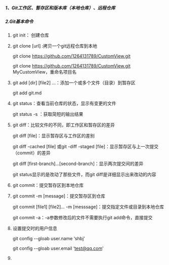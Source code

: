 ##### 1、Git工作区、暂存区和版本库（本地仓库）、远程仓库

##### 2.Git基本命令

1. git init： 创建仓库

2. git clone [url] :拷贝一个git远程仓库到本地

   git clone https://github.com/1264131789/CustomView.git

   git clone https://github.com/1264131789/CustomView.git MyCustomView，重命名项目名

3. git add [dir] [file2] ...：添加一个或多个文件（目录）到暂存区

   git add git.md

4. git status：查看当前仓库的状态，显示有变更的文件

   git status -s ：获取简短的输出结果

5. git diff：比较文件的不同，即工作区和暂存区的差异

   git diff [file]：显示暂存区与工作区的差别

   git diff -cached [file] 或git -diff -staged [file]：显示暂存区与上一次提交（commit）的差异

   git diff [first-branch]...[second-branch]：显示两次提交间的差异

   git status显示的是改动了那些文件，而git diff是详细显示出来改动的内容

6. git commit：提交暂存区到本地仓库

7. git commit -m [message]：提交暂存区到仓库

   git commit [file1] [file2]... -m [messsage]：提交指定文件或目录到本地仓库

   git commit -a：-a参数修改后的文件不需要执行git add命令，直接提交

8. 设置提交时的用户信息

   git config --gloab user.name ‘shbj’

   git config --gloab user.email ‘test@qq.com’

9. 

   





